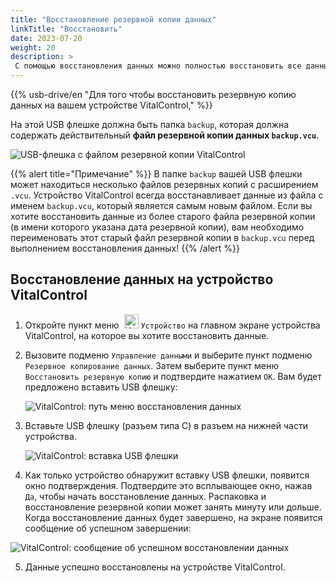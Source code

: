 ```yaml
---
title: "Восстановление резервной копии данных"
linkTitle: "Восстановить"
date: 2023-07-20
weight: 20
description: >
 С помощью восстановления данных можно полностью восстановить все данные устройства VitalControl на другом устройстве с использованием файла резервной копии.
---
```

{{% usb-drive/en "Для того чтобы восстановить резервную копию данных на вашем устройстве VitalControl," %}}

На этой USB флешке должна быть папка `backup`, которая должна содержать действительный **файл резервной копии данных `backup.vcu`**.

![USB-флешка с файлом резервной копии VitalControl](../images/backup-file.png "USB-флешка с файлом резервной копии")

{{% alert title="Примечание" %}}
В папке `backup` вашей USB флешки может находиться несколько файлов резервных копий с расширением `.vcu`. Устройство VitalControl всегда восстанавливает данные из файла с именем `backup.vcu`, который является самым новым файлом. Если вы хотите восстановить данные из более старого файла резервной копии (в имени которого указана дата резервной копии), вам необходимо переименовать этот старый файл резервной копии в `backup.vcu` перед выполнением восстановления данных!
{{% /alert %}}

## Восстановление данных на устройство VitalControl

1. Откройте пункт меню &nbsp;<img src="/icons/device.svg" width="23" align="bottom" alt="Устройство" /> `Устройство` на главном экране устройства VitalControl, на которое вы хотите восстановить данные.

2. Вызовите подменю `Управление данными` и выберите пункт подменю `Резервное копирование данных`. Затем выберите пункт меню `Восстановить резервную копию` и подтвердите нажатием `OK`. Вам будет предложено вставить USB флешку:

   ![VitalControl: путь меню восстановления данных](../images/restore.png "Восстановление из файла резервной копии")

3. Вставьте USB флешку (разъем типа C) в разъем на нижней части устройства.

   ![VitalControl: вставка USB флешки](/images/firmware/update/plug-in-dual-usb-stick.svg "Вставка USB флешки")

4. Как только устройство обнаружит вставку USB флешки, появится окно подтверждения. Подтвердите это всплывающее окно, нажав `Да`, чтобы начать восстановление данных. Распаковка и восстановление резервной копии может занять минуту или дольше. Когда восстановление данных будет завершено, на экране появится сообщение об успешном завершении:

![VitalControl: сообщение об успешном восстановлении данных](../images/restore-done.png "Сообщение об успешном восстановлении данных")

5. Данные успешно восстановлены на устройстве VitalControl.
